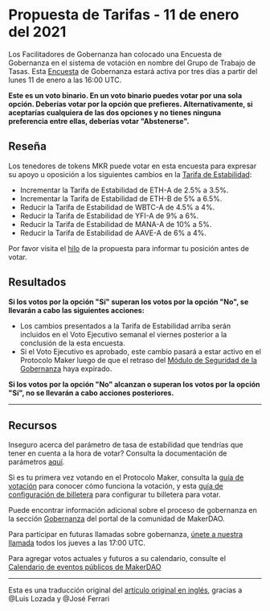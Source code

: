 # **Propuesta de Tarifas - 11 de enero del 2021**

Los Facilitadores de Gobernanza han colocado una Encuesta de Gobernanza en el sistema de votación en nombre del Grupo de Trabajo de Tasas. Esta [Encuesta](https://community-development.makerdao.com/en/learn/governance/on-chain-gov) de Gobernanza estará activa por tres días a partir del lunes 11 de enero a las 16:00 UTC.

**Este es un voto binario. En un voto binario puedes votar por una sola opción. Deberías votar por la opción que prefieres. Alternativamente, si aceptarías cualquiera de las dos opciones y no tienes ninguna preferencia entre ellas, deberías votar "Abstenerse".**

## **Reseña**

Los tenedores de tokens MKR puede votar en esta encuesta para expresar su apoyo u oposición a los siguientes cambios en la [Tarifa de Estabilidad](https://community-development.makerdao.com/en/learn/governance/param-stability-fee):

- Incrementar la Tarifa de Estabilidad de ETH-A de 2.5% a 3.5%.
- Incrementar la Tarifa de Estabilidad de ETH-B de 5% a 6.5%.
- Reducir la Tarifa de Estabilidad de WBTC-A de 4.5% a 4%.
- Reducir la Tarifa de Estabilidad de YFI-A de 9% a 6%.
- Reducir la Tarifa de Estabilidad de MANA-A de 10% a 5%.
- Reducir la Tarifa de Estabilidad de AAVE-A de 6% a 4%.

Por favor visita el [hilo](https://forum.makerdao.com/t/rates-changes-proposal-6-jan-2021/5948) de la propuesta para informar tu posición antes de votar.

## Resultados

**Si los votos por la opción "Sí" superan los votos por la opción "No", se llevarán a cabo las siguientes acciones:**

- Los cambios presentados a la Tarifa de Estabilidad arriba serán incluidos en el Voto Ejecutivo semanal el viernes posterior a la conclusión de la esta encuesta.
- Si el Voto Ejecutivo es aprobado, este cambio pasará a estar activo en el Protocolo Maker luego de que el retraso del [Módulo de Seguridad de la Gobernanza](https://forum.makerdao.com/tag/govsec-module) haya expirado.

**Si los votos por la opción "No" alcanzan o superan los votos por la opción "Sí", no se llevarán a cabo acciones posteriores.**

---

## **Recursos**

Inseguro acerca del parámetro de tasa de estabilidad que tendrías que tener en cuenta a la hora de votar? Consulta la documentación de parámetros [aquí](https://community-development.makerdao.com/en/learn/governance/param-stability-fee/).

Si es tu primera vez votando en el Protocolo Maker, consulta la [guía de votación](https://community-development.makerdao.com/en/learn/governance/how-voting-works/) para conocer cómo funciona la votación, y esta [guía de configuración de billetera](https://community-development.makerdao.com/en/learn/governance/voting-setup/) para configurar tu billetera para votar.

Puede encontrar información adicional sobre el proceso de gobernanza en la sección [Gobernanza](https://community-development.makerdao.com/en/learn/governance) del portal de la comunidad de MakerDAO.

Para participar en futuras llamadas sobre gobernanza, [únete a nuestra llamada](https://github.com/makerdao/community/tree/master/governance/governance-and-risk-meetings) todos los jueves a las 17:00 UTC.

Para agregar votos actuales y futuros a su calendario, consulte el [Calendario de eventos públicos de MakerDAO](https://calendar.google.com/calendar/embed?src=makerdao.com_3efhm2ghipksegl009ktniomdk%40group.calendar.google.com&ctz=UTC&mode=week&showCalendars=0&showPrint=0)

---

Esta es una traducción original del [artículo original en inglés](https://github.com/makerdao/community/blob/master/governance/polls/Rates%20Proposal%20-%20January%2011,%202021.md), gracias a @Luis Lozada y @José Ferrari
